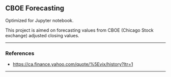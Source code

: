 ## CBOE Forecasting

Optimized for Jupyter notebook.

This project is aimed on forecasting values from CBOE (Chicago Stock exchange) adjusted closing values.

-----------------------

### References

- https://ca.finance.yahoo.com/quote/%5Evix/history?ltr=1

---------------